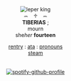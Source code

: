 <div align='center'> 
 <img src='https://files.catbox.moe/tm3n7i.gif' title='leper king'

   <br>ꕀ⠀ ♱⠀ ꕀ<br>
<b>TIBERIAS</b> ; <br>mourn<br>
   she<i>her</i>  <b>fourteen</b>

 
 <a href="https://rentry.co/artoriasdotcom">rentry</a> : <a href="https://mourn.atabook.org">ata</a> : <a href="https://en.pronouns.page/@wolfknight">pronouns</a>
<br><a href="https://steamcommunity.com/profiles/76561199478007567/">steam</a><br>
<br>
<br>
[![spotify-github-profile](https://spotify-github-profile.kittinanx.com/api/view?uid=4c896szxutrf5al0jz5t36o0j&cover_image=true&theme=default&show_offline=false&background_color=000000&interchange=true&bar_color=000000)](https://github.com/kittinan/spotify-github-profile)

